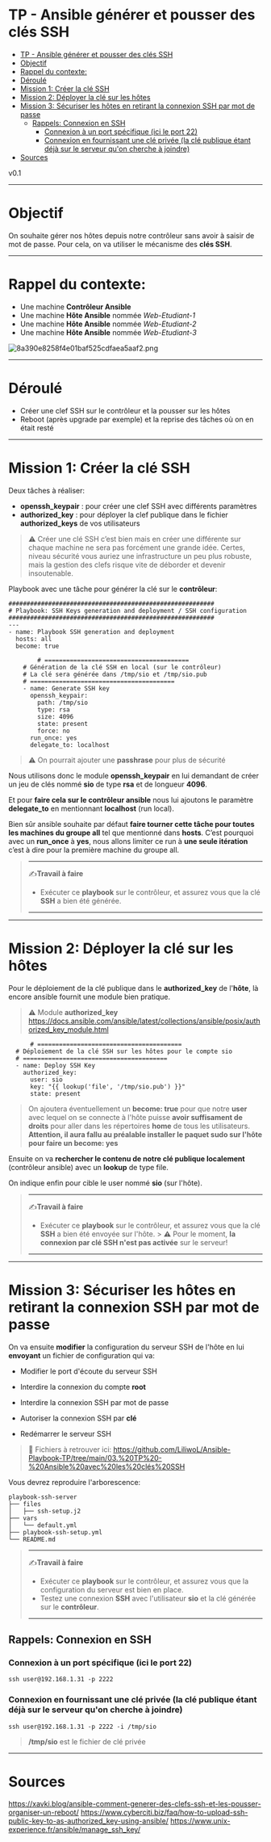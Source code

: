 # TP - Ansible générer et pousser des clés SSH

<!-- TOC -->
* [TP - Ansible générer et pousser des clés SSH](#tp---ansible-générer-et-pousser-des-clés-ssh)
* [Objectif](#objectif)
* [Rappel du contexte:](#rappel-du-contexte)
* [Déroulé](#déroulé)
* [Mission 1: Créer la clé SSH](#mission-1-créer-la-clé-ssh)
* [Mission 2: Déployer la clé sur les hôtes](#mission-2-déployer-la-clé-sur-les-hôtes)
* [Mission 3: Sécuriser les hôtes en retirant la connexion SSH par mot de passe](#mission-3-sécuriser-les-hôtes-en-retirant-la-connexion-ssh-par-mot-de-passe)
  * [Rappels: Connexion en SSH](#rappels-connexion-en-ssh)
    * [Connexion à un port spécifique (ici le port 22)](#connexion-à-un-port-spécifique-ici-le-port-22)
    * [Connexion en fournissant une clé privée (la clé publique étant déjà sur le serveur qu'on cherche à joindre)](#connexion-en-fournissant-une-clé-privée-la-clé-publique-étant-déjà-sur-le-serveur-quon-cherche-à-joindre)
* [Sources](#sources)
<!-- TOC -->

v0.1

---
<div style="page-break-after: always;"></div>

# Objectif

On souhaite gérer nos hôtes depuis notre contrôleur sans avoir à saisir de mot de passe.
Pour cela, on va utiliser le mécanisme des **clés SSH**.

---
<div style="page-break-after: always;"></div>

# Rappel du contexte:

- Une machine **Contrôleur Ansible**
- Une machine **Hôte Ansible** nommée _Web-Etudiant-1_
- Une machine **Hôte Ansible** nommée _Web-Etudiant-2_
- Une machine **Hôte Ansible** nommée _Web-Etudiant-3_

![8a390e8258f4e01baf525cdfaea5aaf2.png](:/da3e7068f4954ace9a8903e94d0709b6)

---
<div style="page-break-after: always;"></div>

# Déroulé

- Créer une clef SSH sur le contrôleur et la pousser sur les hôtes
- Reboot (après upgrade par exemple) et la reprise des tâches où on en était resté

---
<div style="page-break-after: always;"></div>

# Mission 1: Créer la clé SSH

Deux tâches à réaliser:

- **openssh_keypair** : pour créer une clef SSH avec différents paramètres
- **authorized_key** : pour déployer la clef publique dans le fichier **authorized_keys** de vos utilisateurs

> ⚠️ Créer une clé SSH c’est bien mais en créer une différente sur chaque machine ne sera pas forcément une grande idée. Certes, niveau sécurité vous auriez une infrastructure un peu plus robuste, mais la gestion des clefs risque vite de déborder et devenir insoutenable.

Playbook avec une tâche pour générer la clé sur le **contrôleur**:
```
#########################################################
# Playbook: SSH Keys generation and deployment / SSH configuration
#########################################################
---
- name: Playbook SSH generation and deployment
  hosts: all
  become: true
  
		# ========================================
    # Génération de la clé SSH en local (sur le contrôleur)
    # La clé sera générée dans /tmp/sio et /tmp/sio.pub
    # ========================================
    - name: Generate SSH key
      openssh_keypair:
        path: /tmp/sio
        type: rsa
        size: 4096
        state: present
        force: no
      run_once: yes
      delegate_to: localhost
```
> ⚠️ On pourrait ajouter une **passhrase** pour plus de sécurité

Nous utilisons donc le module **openssh_keypair** en lui demandant de créer un jeu de clés nommé **sio** de type **rsa** et de longueur **4096**.

Et pour **faire cela sur le contrôleur ansible** nous lui ajoutons le paramètre **delegate_to** en mentionnant **localhost** (run local).

Bien sûr ansible souhaite par défaut **faire tourner cette tâche pour toutes les machines du groupe all** tel que mentionné dans **hosts**. C’est pourquoi avec un **run_once** à **yes**, nous allons limiter ce run à **une seule itération** c’est à dire pour la première machine du groupe all.

> ---
> ✍️**Travail à faire**
> - Exécuter ce **playbook** sur le contrôleur, et assurez vous que la clé **SSH** a bien été générée.
> ---

---
<div style="page-break-after: always;"></div>

# Mission 2: Déployer la clé sur les hôtes

Pour le déploiement de la clé publique dans le **authorized_key** de l'**hôte**, là encore ansible fournit une module bien pratique.

> **⚠️** Module **authorized_key** https://docs.ansible.com/ansible/latest/collections/ansible/posix/authorized_key_module.html
  ```
		# ========================================
    # Déploiement de la clé SSH sur les hôtes pour le compte sio
    # ========================================
    - name: Deploy SSH Key
      authorized_key:
        user: sio
        key: "{{ lookup('file', '/tmp/sio.pub') }}"
        state: present
```
> On ajoutera éventuellement un **become: true** pour que notre **user** avec lequel on se connecte à l'hôte puisse **avoir suffisament de droits** pour aller dans les répertoires **home** de tous les utilisateurs.
> **Attention, il aura fallu au préalable installer le paquet sudo sur l'hôte pour faire un become: yes**

Ensuite on va **rechercher le contenu de notre clé publique localement** (contrôleur ansible) avec un **lookup** de type file.

On indique enfin pour cible le user nommé **sio** (sur l'hôte).

> ---
> ✍️**Travail à faire**
> - Exécuter ce **playbook** sur le contrôleur, et assurez vous que la clé **SSH** a bien été envoyée sur l'hôte.
    > **⚠️** Pour le moment, **la connexion par clé SSH n'est pas activée** sur le serveur!
> ---

---
<div style="page-break-after: always;"></div>

# Mission 3: Sécuriser les hôtes en retirant la connexion SSH par mot de passe

On va ensuite **modifier** la configuration du serveur SSH de l'hôte en lui **envoyant** un fichier de configuration qui va:

- Modifier le port d'écoute du serveur SSH
- Interdire la connexion du compte **root**
- Interdire la connexion SSH par mot de passe
- Autoriser la connexion SSH par **clé**

- Redémarrer le serveur SSH

> 📂 Fichiers à retrouver ici: https://github.com/LiliwoL/Ansible-Playbook-TP/tree/main/03.%20TP%20-%20Ansible%20avec%20les%20clés%20SSH

Vous devrez reproduire l'arborescence:
```
playbook-ssh-server
├── files
│   ├── ssh-setup.j2
├── vars
│   └── default.yml
├── playbook-ssh-setup.yml
└── README.md
```

> ---
> ✍️**Travail à faire**
> - Exécuter ce **playbook** sur le contrôleur, et assurez vous que la configuration du serveur est bien en place.
> - Testez une connexion **SSH** avec l'utilisateur **sio** et la clé générée sur le **contrôleur**.
> ---

## Rappels: Connexion en SSH

### Connexion à un port spécifique (ici le port 22)

`ssh user@192.168.1.31 -p 2222`

### Connexion en fournissant une clé privée (la clé publique étant déjà sur le serveur qu'on cherche à joindre)

`ssh user@192.168.1.31 -p 2222 -i /tmp/sio`

> **/tmp/sio** est le fichier de clé privée


---
<div style="page-break-after: always;"></div>

# Sources

https://xavki.blog/ansible-comment-generer-des-clefs-ssh-et-les-pousser-organiser-un-reboot/
https://www.cyberciti.biz/faq/how-to-upload-ssh-public-key-to-as-authorized_key-using-ansible/
https://www.unix-experience.fr/ansible/manage_ssh_key/